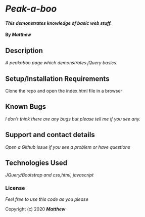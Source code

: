 # _Peak-a-boo_

#### _This demonstrates knowledge of basic web stuff._

#### By _**Matthew**_

## Description

_A peakaboo page which demonstrates jQuery basics._

## Setup/Installation Requirements

Clone the repo and open the index.html file in a browser

## Known Bugs

_I don't think there are any bugs but please tell me if you see any._

## Support and contact details

_Open a Github issue if you see a problem or have questions_

## Technologies Used

_JQuery/Bootstrap and css,html, javascript_

### License

*Feel free to use this code as you please*

Copyright (c) 2020 **_Matthew_**
